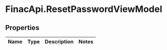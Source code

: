 # FinacApi.ResetPasswordViewModel

## Properties
Name | Type | Description | Notes
------------ | ------------- | ------------- | -------------

